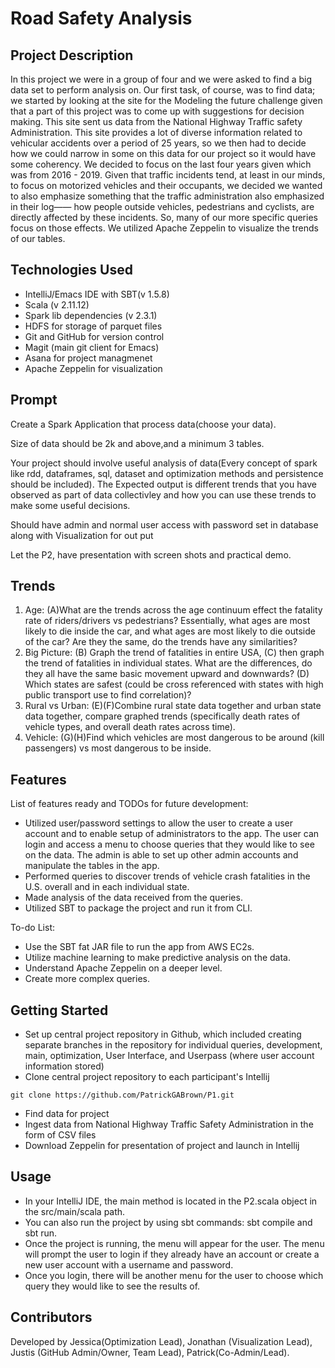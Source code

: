 # Road Safety Analysis

## Project Description
In this project we were in a group of four and we were asked to find a big data set to perform analysis on. 
Our first task, of course, was to find data; we started by looking at the site for the Modeling the future challenge given that a part of this project was to come up with suggestions for decision making.  This site sent us data from the National Highway Traffic safety Administration.  This site provides a lot of diverse information related to vehicular accidents over a period of 25 years, so we then had to decide how we could narrow in some on this data for our project so it would have some coherency.
We decided to focus on the last four years given which was from 2016 - 2019. Given that traffic incidents tend, at least in our minds, to focus on motorized vehicles and their occupants, we decided we wanted to also emphasize something that the traffic administration also emphasized in their log—— how people outside vehicles, pedestrians and cyclists, are directly affected by these incidents. So, many of our more specific queries focus on those effects.
We utilized Apache Zeppelin to visualize the trends of our tables.

## Technologies Used
- IntelliJ/Emacs IDE with SBT(v 1.5.8)
- Scala (v 2.11.12)
- Spark lib dependencies (v 2.3.1)
- HDFS for storage of parquet files
- Git and GitHub for version control
- Magit (main git client for Emacs)
- Asana for project managmenet
- Apache Zeppelin for visualization

## Prompt
Create a Spark Application that process data(choose your data).

Size of data should be 2k and above,and a minimum 3 tables.

Your project  should involve useful analysis of data(Every concept of spark like rdd, dataframes, sql, dataset and optimization methods  and  persistence should be included). The Expected output is different trends that you have observed as part of data collectivley and how you can use these trends to make some useful decisions.

Should have admin and normal user access with password set in database along with Visualization  for out put 

Let the P2, have presentation with screen shots and practical demo.

## Trends
1. Age: (A)What are the trends across the age continuum effect the fatality rate of riders/drivers vs pedestrians? Essentially, what ages are most likely to die inside the car, and what ages are most likely to die outside of the car? Are they the same, do the trends have any similarities?
2. Big Picture: (B) Graph the trend of fatalities in entire USA, (C) then graph the trend of fatalities in individual states. What are the differences, do they all have the same basic movement upward and downwards? (D) Which states are safest (could be cross referenced with states with high public transport use to find correlation)?
3. Rural vs Urban: (E)(F)Combine rural state data together and urban state data together, compare graphed trends (specifically death rates of vehicle types, and overall death rates across time).
4. Vehicle: (G)(H)Find which vehicles are most dangerous to be around (kill passengers) vs most dangerous to be inside.

## Features
List of features ready and TODOs for future development:
- Utilized user/password settings to allow the user to create a user account and to enable setup of administrators to the app. The user can login and access a menu to choose queries that they would like to see on the data. The admin is able to set up other admin accounts and manipulate the tables in the app.
- Performed queries to discover trends of vehicle crash fatalities in the U.S. overall and in each individual state.
- Made analysis of the data received from the queries.
- Utilized SBT to package the project and run it from CLI.

To-do List:
- Use the SBT fat JAR file to run the app from AWS EC2s.
- Utilize machine learning to make predictive analysis on the data.
- Understand Apache Zeppelin on a deeper level.
- Create more complex queries.

## Getting Started
- Set up central project repository in Github, which included creating separate branches in the repository for individual queries, development, main, optimization, User Interface, and Userpass (where user account information stored)
- Clone central project repository to each participant's Intellij
```
git clone https://github.com/PatrickGABrown/P1.git
```
- Find data for project
- Ingest data from National Highway Traffic Safety Administration in the form of CSV files
- Download Zeppelin for presentation of project and launch in Intellij
## Usage
- In your IntelliJ IDE, the main method is located in the P2.scala object in the src/main/scala path.
- You can also run the project by using sbt commands: sbt compile and sbt run.
- Once the project is running, the menu will appear for the user. The menu will prompt the user to login if they already have an account or create a new user account with a username and password.
- Once you login, there will be another menu for the user to choose which query they would like to see the results of.

## Contributors
Developed by Jessica(Optimization Lead), Jonathan (Visualization Lead), Justis (GitHub Admin/Owner, Team Lead), Patrick(Co-Admin/Lead).
